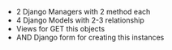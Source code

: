 -  2 Django Managers with 2 method each
-  4 Django Models with 2-3 relationship
-  Views for GET this objects
-  AND Django form for creating this instances